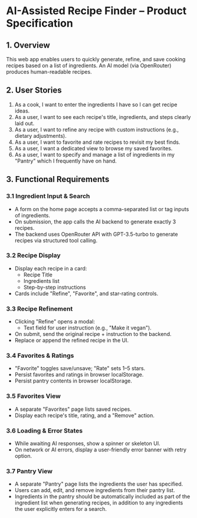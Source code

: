 # AI-Assisted Recipe Finder – Product Specification

## 1. Overview
This web app enables users to quickly generate, refine, and save cooking recipes based on a list of ingredients. An AI model (via OpenRouter) produces human-readable recipes.

## 2. User Stories
1. As a cook, I want to enter the ingredients I have so I can get recipe ideas.  
2. As a user, I want to see each recipe's title, ingredients, and steps clearly laid out.  
3. As a user, I want to refine any recipe with custom instructions (e.g., dietary adjustments).  
4. As a user, I want to favorite and rate recipes to revisit my best finds.  
5. As a user, I want a dedicated view to browse my saved favorites.
6. As a user, I want to specify and manage a list of ingredients in my "Pantry" which I frequently have on hand.

## 3. Functional Requirements

### 3.1 Ingredient Input & Search
- A form on the home page accepts a comma-separated list or tag inputs of ingredients.
- On submission, the app calls the AI backend to generate exactly 3 recipes.
- The backend uses OpenRouter API with GPT-3.5-turbo to generate recipes via structured tool calling.

### 3.2 Recipe Display
- Display each recipe in a card:
  - Recipe Title
  - Ingredients list
  - Step-by-step instructions
- Cards include "Refine", "Favorite", and star-rating controls.

### 3.3 Recipe Refinement
- Clicking "Refine" opens a modal:
  - Text field for user instruction (e.g., "Make it vegan").
- On submit, send the original recipe + instruction to the backend.
- Replace or append the refined recipe in the UI.

### 3.4 Favorites & Ratings
- "Favorite" toggles save/unsave; "Rate" sets 1–5 stars.
- Persist favorites and ratings in browser localStorage.
- Persist pantry contents in browser localStorage.

### 3.5 Favorites View
- A separate "Favorites" page lists saved recipes.
- Display each recipe's title, rating, and a "Remove" action.

### 3.6 Loading & Error States
- While awaiting AI responses, show a spinner or skeleton UI.
- On network or AI errors, display a user-friendly error banner with retry option.

### 3.7 Pantry View
- A separate "Pantry" page lists the ingredients the user has specified.
- Users can add, edit, and remove ingredients from their pantry list.
- Ingredients in the pantry should be automatically included as part of the ingredient list when generating recipes, in addition to any ingredients the user explicitly enters for a search.

